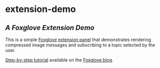 # extension-demo

## _A Foxglove Extension Demo_

This is a simple [Foxglove](http://foxglove.dev/) [extension panel](https://docs.foxglove.dev/docs/visualization/extensions/api/panel) that demonstrates rendering compressed image messages and subscribing to a topic selected by the user.

[Step-by-step tutorial](https://foxglove.dev/blog/building-a-custom-react-panel-with-foxglove-studio-extensions) available on the [Foxglove blog](https://foxglove.dev/blog).
